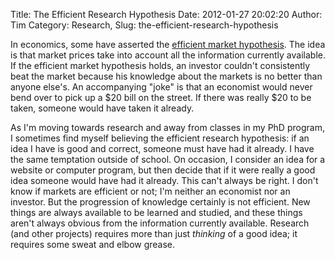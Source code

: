 Title: The Efficient Research Hypothesis
Date: 2012-01-27 20:02:20
Author: Tim
Category: Research,
Slug: the-efficient-research-hypothesis

In economics, some have asserted the [efficient market hypothesis](http://en.wikipedia.org/wiki/Efficient_market_hypothesis). The idea is that market prices take into account all the information currently available. If the efficient market hypothesis holds, an investor couldn't consistently beat the market because his knowledge about the markets is no better than anyone else's. An accompanying "joke" is that an economist would never bend over to pick up a \$20 bill on the street. If there was really \$20 to be taken, someone would have taken it already.

As I'm moving towards research and away from classes in my PhD program, I sometimes find myself believing the efficient research hypothesis: if an idea I have is good and correct, someone must have had it already. I have the same temptation outside of school. On occasion, I consider an idea for a website or computer program, but then decide that if it were really a good idea someone would have had it already. This can't always be right. I don't know if markets are efficient or not; I'm neither an economist nor an investor. But the progression of knowledge certainly is not efficient. New things are always available to be learned and studied, and these things aren't always obvious from the information currently available. Research (and other projects) requires more than just _thinking_ of a good idea; it requires some sweat and elbow grease.
